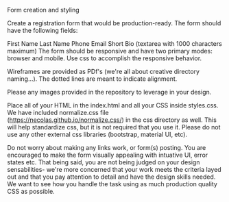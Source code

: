 Form creation and styling

Create a registration form that would be production-ready. The form should have the following fields:

First Name
Last Name
Phone
Email
Short Bio (textarea with 1000 characters maximum)
The form should be responsive and have two primary modes: browser and mobile. Use css to accomplish the responsive behavior.

Wireframes are provided as PDf's (we're all about creative directory naming...). The dotted lines are meant to indicate alignment.

Please any images provided in the repository to leverage in your design.

Place all of your HTML in the index.html and all your CSS inside styles.css. We have included normalize.css file (https://necolas.github.io/normalize.css/) in the css directory as well. This will help standardize css, but it is not required that you use it. Please do not use any other external css libraries (bootstrap, material UI, etc).

Do not worry about making any links work, or form(s) posting. You are encouraged to make the form visually appealing with intuative UI, error states etc. That being said, you are not being judged on your design sensabilities- we're more concerned that your work meets the criteria layed out and that you pay attention to detail and have the design skills needed.  We want to see how you handle the task using as much production quality CSS as possible.

